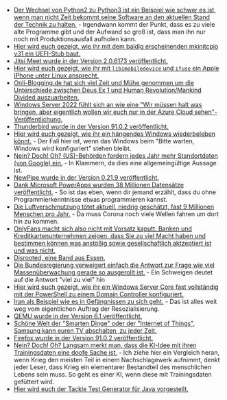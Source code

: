 * [Der Wechsel von Python2 zu Python3 ist ein Beispiel wie schwer es ist, wenn man nicht Zeit bekommt seine Software an den aktuellen Stand der Technik zu halten.](https://utcc.utoronto.ca/~cks/space/blog/python/Python2WithoutDistros) - Irgendwann kommt der Punkt, dass es zu viele alte Programme gibt und der Aufwand so groß ist, dass man ihn nur noch mit Produktionsausfall aufholen kann.
* [Hier wird euch gezeigt, wie ihr mit dem baldig erscheinenden mkinitcpio v31 ein UEFI-Stub baut.](https://linderud.dev/blog/mkinitcpio-v31-and-uefi-stubs/)
* [Jitsi Meet wurde in der Version 2.0.6173 veröffentlicht.](https://scheible.it/neue-version-von-jitsi-meet-veroeffentlicht/)
* [Hier wird euch gezeigt, wie ihr mit `libimobiledevice` und `ifuse` ein Apple IPhone unter Linux ansprecht.](https://opensource.com/article/21/8/libimobiledevice-iphone-linux)
* [Onli-Blogging.de hat sich viel Zeit und Mühe genommen um die Unterschiede zwischen Deus Ex 1 und Human Revolution/Mankind Divided auszuarbeiten.](https://www.onli-blogging.de/2067/Der-grosse-Unterschied-zwischen-Deus-Ex-1-und-Human-RevolutionMankind-Divided.html)
* [Windows Server 2022 fühlt sich an wie eine "Wir müssen halt was bringen, aber eigentlich wollen wir euch nur in der Azure Cloud sehen"-Veröffentlichung.](https://www.windowspro.de/wolfgang-sommergut/microsoft-gibt-windows-server-2022-frei-wichtigsten-neuerungen-ueberblick)
* [Thunderbird wurde in der Version 91.0.2 veröffentlicht.](https://www.borncity.com/blog/2021/08/23/thunderbird-91-0-2/)
* [Hier wird euch gezeigt, wie ihr ein hängendes Windows wiederbeleben könnt.](http://woshub.com/fix-server-stuck-on-preparing-to-configure-windows/) - Der Fall hier ist, wenn das Windows beim "Bitte warten, Windows wird konfiguriert" stehen bleibt.
* [Nein? Doch! Oh? (US)-Behörden fordern jedes Jahr mehr Standortdaten (von Google) ein.](https://netzpolitik.org/2021/schleppnetz-anfragen-us-behoerden-wollen-immer-mehr-standortdaten-von-google/) - In Klammern, da dies eine allgemeingültige Aussage ist.
* [NewPipe wurde in der Version 0.21.9 veröffentlicht.](https://newpipe.net/blog/pinned/release/newpipe-0.21.9-released/)
* [Dank Microsoft PowerApps wurden 38 Millionen Datensätze veröffentlicht.](https://www.borncity.com/blog/2021/08/24/38-millionen-datenstze-durch-microsoft-power-apps-offen-gelegt/) - So ist das eben, wenn dir jemand erzählt, dass du ohne Programmierkenntnisse etwas programmieren kannst.
* [Die Luftverschmutzung tötet aktuell, niedrig geschätzt, fast 9 Millionen Menschen pro Jahr.](https://netzfrauen.org/2021/08/24/air-pollution-3/) - Da muss Corona noch viele Wellen fahren um dort hin zu kommen.
* [OnlyFans macht sich also nicht mit Vorsatz kaputt. Banken und Kreditkartenunternehmen zeigen, dass Sie zu viel Macht haben und bestimmen können was anstößig sowie gesellschaftlich aktzeptiert ist und was nicht.](https://netzpolitik.org/2021/pornografie-verbot-onlyfans-macht-schluss-mit-selbstbestimmter-sexarbeit/)
* [Disrooted, eine Band aus Essen.](http://blog.todamax.net/2021/disrooted-iconoclast/)
* [Die Bundesregierung verweigert einfach die Antwort zur Frage wie viel Massenüberwachung gerade so ausgerollt ist.](https://netzpolitik.org/2021/geheimdienste-bundesregierung-verweigert-antwort-zur-massenueberwachung/) - Ein Schweigen deutet auf die Antwort "viel zu viel" hin
* [Hier wird euch gezeigt, wie ihr ein Windows Server Core fast vollständig mit der PowerShell zu einem Domain Controller konfiguriert.](http://woshub.com/windows-server-core-install-active-directory-domain-controller/)
* [Iran als Beispiel wie es in Gefängnissen zu sich geht.](https://netzpolitik.org/2021/iran-hacker-knacken-videoueberwachung-in-beruechtigtem-gefaengnis/) - Das ist alles weit weg vom eigentlichen Auftrag der Resozialisierung.
* [QEMU wurde in der Version 6.1 veröffentlicht.](https://www.phoronix.com/scan.php?page=news_item&px=QEMU-6.1-Released)
* [Schöne Welt der "Smarten Dinge" oder der "Internet of Things", Samsung kann euren TV abschalten, zu jeder Zeit.](https://www.borncity.com/blog/2021/08/25/samsung-kannn-mit-tv-block-seine-tv-gerte-remote-deaktivieren/)
* [Firefox wurde in der Version 91.0.2 veröffentlicht.](https://www.borncity.com/blog/2021/08/25/firefox-91-0-2-verfgbar/)
* [Nein? Doch! Oh? Langsam merkt man, dass die KI-Idee mit ihren Trainingsdaten eine doofe Sache ist.](https://netzpolitik.org/2021/sprachverarbeitende-ki-basismodelle-von-google-und-co-oeffnen-diskriminierung-tuer-und-tor/) - Ich ziehe hier ein Vergleich heran, wenn Krieg den meisten Teil in einem Nachschlagewerk aufnimmt, denkt jeder Leser, dass Krieg ein elementarer Bestandteil des menschlichen Lebens sein muss. So geht es einer KI, wenn diese mit Trainingsdaten gefüttert wird.
* [Hier wird euch der Tackle Test Generator für Java vorgestellt.](https://opensource.com/article/21/8/tackle-test)
